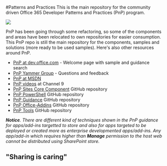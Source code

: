 #Patterns and Practices
This is the main repository for the community driven Office 365 Developer Patterns and Practices (PnP) program. 

![](http://i.imgur.com/l01hhvE.png)

PnP has been going through some refactoring, so some of the components and areas have been relocated to own repositories for easier consumption. This PnP repo is still the main repository for the components, samples and solutions (more ready to be used samples). Here's also other resources around PnP.

- [PnP at dev.office.com](http://aka.ms/OfficeDevPnP) - Welcome page with sample and guidance search
- [PnP Yammer Group](http://aka.ms/OfficeDevPnPYammer) - Questions and feedback
- [PnP at MSDN](http://aka.ms/OfficeDevPnPMSDN)
- [PnP videos](http://aka.ms/OfficeDevPnPVideos) at Channel 9
- [PnP Sites Core Component](http://aka.ms/officedevpnpsitescore) GitHub repository 
- [PnP PowerShell](http://aka.ms/officedevpnppowershell) GitHub repository
- [PnP Guidance](http://aka.ms/OfficeDevPnPGuidance) GitHub repository
- [PnP Office-Addins](http://aka.ms/officedevpnpofficeaddins) GitHub repository
- [PnP Tools](https://github.com/OfficeDev/PnP-Tools) GitHub repository

***Notice**. There are different kind of techniques shown in the PnP guidance for apps/add-ins targetted to store and also for apps targeted to be deployed or created more as enterprise developmented apps/add-ins. Any app/add-in which requires higher than **Manage** permission to the host web cannot be distributed using SharePoint store.*

## "Sharing is caring" ##

